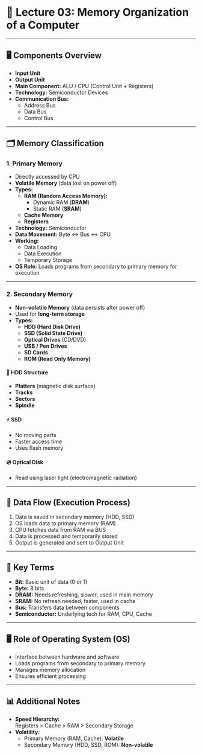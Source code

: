 # 🧠 Lecture 03: Memory Organization of a Computer

---

## 🖥️ Components Overview

- **Input Unit**
- **Output Unit**
- **Main Component:** ALU / CPU (Control Unit + Registers)
- **Technology:** Semiconductor Devices
- **Communication Bus:**  
  - Address Bus  
  - Data Bus  
  - Control Bus

---

## 🗂️ Memory Classification

### 1. **Primary Memory**
- Directly accessed by CPU
- **Volatile Memory** (data lost on power off)
- **Types:**
  - **RAM (Random Access Memory):**
    - Dynamic RAM (**DRAM**)
    - Static RAM (**SRAM**)
  - **Cache Memory**
  - **Registers**
- **Technology:** Semiconductor
- **Data Movement:** Byte ↔ Bus ↔ CPU
- **Working:**
  - Data Loading
  - Data Execution
  - Temporary Storage
- **OS Role:** Loads programs from secondary to primary memory for execution

---

### 2. **Secondary Memory**
- **Non-volatile Memory** (data persists after power off)
- Used for **long-term storage**
- **Types:**
  - **HDD (Hard Disk Drive)**
  - **SSD (Solid State Drive)**
  - **Optical Drives** (CD/DVD)
  - **USB / Pen Drives**
  - **SD Cards**
  - **ROM (Read Only Memory)**

#### 🧲 HDD Structure
- **Platters** (magnetic disk surface)
- **Tracks**
- **Sectors**
- **Spindle**

#### ⚡ SSD
- No moving parts
- Faster access time
- Uses flash memory

#### 💿 Optical Disk
- Read using laser light (electromagnetic radiation)

---

## 🔄 Data Flow (Execution Process)

1. Data is saved in secondary memory (HDD, SSD)
2. OS loads data to primary memory (RAM)
3. CPU fetches data from RAM via BUS
4. Data is processed and temporarily stored
5. Output is generated and sent to Output Unit

---

## 📝 Key Terms

- **Bit:** Basic unit of data (0 or 1)
- **Byte:** 8 bits
- **DRAM:** Needs refreshing, slower, used in main memory
- **SRAM:** No refresh needed, faster, used in cache
- **Bus:** Transfers data between components
- **Semiconductor:** Underlying tech for RAM, CPU, Cache

---

## 🖥️ Role of Operating System (OS)

- Interface between hardware and software
- Loads programs from secondary to primary memory
- Manages memory allocation
- Ensures efficient processing

---

## 📊 Additional Notes

- **Speed Hierarchy:**  
  Registers > Cache > RAM > Secondary Storage
- **Volatility:**  
  - Primary Memory (RAM, Cache): **Volatile**
  - Secondary Memory (HDD, SSD, ROM): **Non-volatile**
